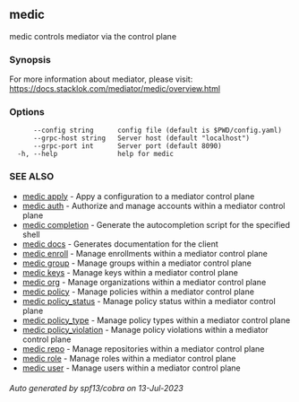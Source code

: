 ## medic

medic controls mediator via the control plane

### Synopsis

For more information about mediator, please visit:
https://docs.stacklok.com/mediator/medic/overview.html

### Options

```
      --config string      config file (default is $PWD/config.yaml)
      --grpc-host string   Server host (default "localhost")
      --grpc-port int      Server port (default 8090)
  -h, --help               help for medic
```

### SEE ALSO

* [medic apply](medic_apply.md)	 - Appy a configuration to a mediator control plane
* [medic auth](medic_auth.md)	 - Authorize and manage accounts within a mediator control plane
* [medic completion](medic_completion.md)	 - Generate the autocompletion script for the specified shell
* [medic docs](medic_docs.md)	 - Generates documentation for the client
* [medic enroll](medic_enroll.md)	 - Manage enrollments within a mediator control plane
* [medic group](medic_group.md)	 - Manage groups within a mediator control plane
* [medic keys](medic_keys.md)	 - Manage keys within a mediator control plane
* [medic org](medic_org.md)	 - Manage organizations within a mediator control plane
* [medic policy](medic_policy.md)	 - Manage policies within a mediator control plane
* [medic policy_status](medic_policy_status.md)	 - Manage policy status within a mediator control plane
* [medic policy_type](medic_policy_type.md)	 - Manage policy types within a mediator control plane
* [medic policy_violation](medic_policy_violation.md)	 - Manage policy violations within a mediator control plane
* [medic repo](medic_repo.md)	 - Manage repositories within a mediator control plane
* [medic role](medic_role.md)	 - Manage roles within a mediator control plane
* [medic user](medic_user.md)	 - Manage users within a mediator control plane

###### Auto generated by spf13/cobra on 13-Jul-2023
